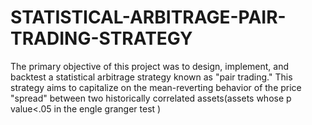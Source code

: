 # STATISTICAL-ARBITRAGE-PAIR-TRADING-STRATEGY
The primary objective of this project was to design, implement, and backtest a statistical arbitrage strategy known as "pair trading." This strategy aims to capitalize on the mean-reverting behavior of the price "spread" between two historically correlated assets(assets whose p value&lt;.05 in the engle granger test )
